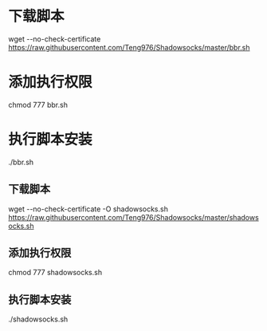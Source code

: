 # 下载脚本
wget --no-check-certificate https://raw.githubusercontent.com/Teng976/Shadowsocks/master/bbr.sh

# 添加执行权限
chmod 777 bbr.sh

# 执行脚本安装
./bbr.sh


## 下载脚本
wget --no-check-certificate -O shadowsocks.sh https://raw.githubusercontent.com/Teng976/Shadowsocks/master/shadowsocks.sh

## 添加执行权限
chmod 777 shadowsocks.sh

## 执行脚本安装
./shadowsocks.sh
